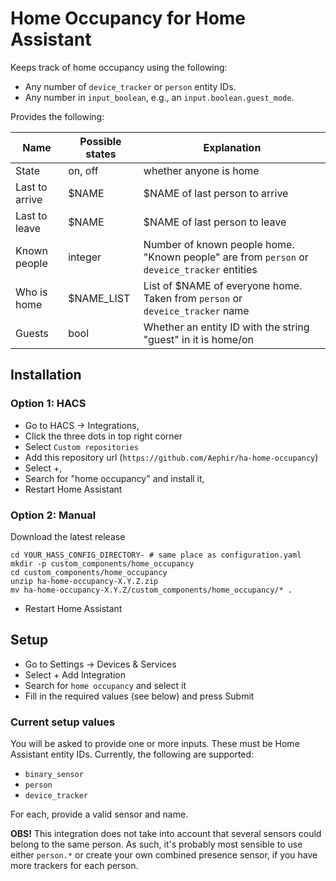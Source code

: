 # Home Occupancy for Home Assistant

Keeps track of home occupancy using the following:
- Any number of `device_tracker` or `person` entity IDs.
- Any number in `input_boolean`, e.g., an `input.boolean.guest_mode`.

Provides the following:

| Name           | Possible states | Explanation                                                                                 |
|----------------|-----------------|---------------------------------------------------------------------------------------------|
| State          | on, off         | whether anyone is home                                                                      |
| Last to arrive | $NAME           | $NAME of last person to arrive                                                              |
| Last to leave  | $NAME           | $NAME of last person to leave                                                               |
| Known people   | integer         | Number of known people home. "Known people" are from `person` or `deveice_tracker` entities |
| Who is home    | $NAME_LIST      | List of $NAME of everyone home. Taken from `person` or `deveice_tracker` name               |
| Guests         | bool            | Whether an entity ID with the string "guest" in it is home/on                               |

## Installation

### Option 1: HACS

- Go to HACS -> Integrations,
- Click the three dots in top right corner
- Select `Custom repositories`
- Add this repository url (`https://github.com/Aephir/ha-home-occupancy`)
- Select +,
- Search for "home occupancy" and install it,
- Restart Home Assistant

### Option 2: Manual

Download the latest release

```
cd YOUR_HASS_CONFIG_DIRECTORY- # same place as configuration.yaml
mkdir -p custom_components/home_occupancy
cd custom_components/home_occupancy
unzip ha-home-occupancy-X.Y.Z.zip
mv ha-home-occupancy-X.Y.Z/custom_components/home_occupancy/* .  
```

- Restart Home Assistant

## Setup

- Go to Settings -> Devices & Services
- Select + Add Integration
- Search for `home occupancy` and select it
- Fill in the required values (see below) and press Submit

### Current setup values
You will be asked to provide one or more inputs. These must be Home Assistant entity IDs. Currently, the following are supported:
- `binary_sensor`
- `person`
- `device_tracker`

For each, provide a valid sensor and name.

__OBS!__ This integration does not take into account that several sensors could belong to the same person. As such, it's probably most sensible to use either `person.*` or create your own combined presence sensor, if you have more trackers for each person. 
